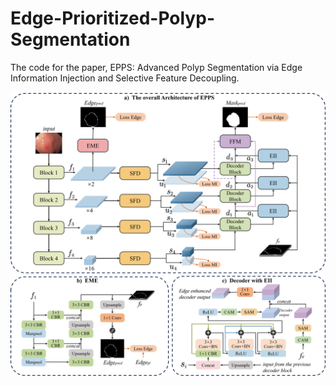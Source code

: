 # Edge-Prioritized-Polyp-Segmentation
The code for the paper, EPPS: Advanced Polyp Segmentation via Edge Information Injection and Selective Feature Decoupling.

![avatar](Overall.png)
